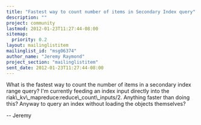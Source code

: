 ```yaml
---
title: "Fastest way to count number of items in Secondary Index query"
description: ""
project: community
lastmod: 2012-01-23T11:27:44-08:00
sitemap:
  priority: 0.2
layout: mailinglistitem
mailinglist_id: "msg06374"
author_name: "Jeremy Raymond"
project_section: "mailinglistitem"
sent_date: 2012-01-23T11:27:44-08:00
---
```



What is the fastest way to count the number of items in a secondary
index range query? I'm currently feeding an index input directly into
the riak\\_kv\\_mapreduce:reduce\\_count\\_inputs/2. Anything faster than
doing this? Anyway to query an index without loading the objects
themselves?

--
Jeremy

